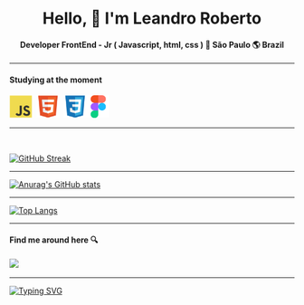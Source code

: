 <h1 align="center">Hello, 👋 I'm Leandro Roberto</h1>

<h4 align="center">Developer FrontEnd - Jr ( Javascript, html, css ) 🏡 São Paulo 🌎 Brazil </h4>
<hr>

<h4> Studying at the moment </h4>
<a href="https://developer.mozilla.org/pt-BR/docs/Web/JavaScript"><img src="https://github.com/devicons/devicon/blob/v2.15.1/icons/javascript/javascript-original.svg" width="40" height="40"/></a>&nbsp; <a href="https://developer.mozilla.org/pt-BR/docs/Web/HTML"><img src="https://github.com/devicons/devicon/blob/master/icons/html5/html5-original.svg" width="40" height="40" margin-right="30"/></a>&nbsp; <a href="https://developer.mozilla.org/pt-BR/docs/Web/CSS"><img src="https://github.com/devicons/devicon/blob/master/icons/css3/css3-original.svg" width="40" height="40"/></a><a href="https://www.figma.com"><img src="https://github.com/devicons/devicon/blob/master/icons/figma/figma-original.svg" width="40" height="40"/></a>
<hr>
<br>

[![GitHub Streak](https://streak-stats.demolab.com/?user=leandroroberto&theme=tokyonight_duo&background=0d1117&currStreakNum=58a6ff&currStreakLabel=58a6ff&dates=2ea043)](https://git.io/streak-stats)

<hr>

[![Anurag's GitHub stats](https://github-readme-stats.vercel.app/api?username=leandroroberto&theme=material-palenight&show_icons=true&bg_color=0d1117&title_color=58a6ff&icon_color=58a6ff&ring=58a6ff&text_color=2ea043)](https://github.com/anuraghazra/github-readme-stats)

<hr>

[![Top Langs](https://github-readme-stats.vercel.app/api/top-langs/?username=anuraghazra&layout=compact&&hide=GLSL&bg_color=0d1117&text_color=2ea043)](https://github.com/anuraghazra/github-readme-stats)

<hr>

<h4>Find me around here 🔍</h4>
<a href="https://www.linkedin.com/in/leandro-tech/"><img src="https://camo.githubusercontent.com/a493f6833f99fb3c85788d6d9305e6b7a42b838e5ee5d138fd9a8214a7e77472/68747470733a2f2f696d672e736869656c64732e696f2f62616467652f6c696e6b6564696e2d2532333030373742352e7376673f267374796c653d666f722d7468652d6261646765266c6f676f3d6c696e6b6564696e266c6f676f436f6c6f723d7768697465" data-canonical-src="https://img.shields.io/badge/linkedin-%230077B5.svg?&amp;style=for-the-badge&amp;logo=linkedin&amp;logoColor=white" style="max-width: 100%;"></a>

<hr>

<a href="https://git.io/typing-svg" rel="nofollow"><img src="https://camo.githubusercontent.com/0f81d1b20f8a1b979f75b9deb2b0cfcd39ea82a417e181bb90f32e645c53d167/68747470733a2f2f726561646d652d747970696e672d7376672e6865726f6b756170702e636f6d3f636f6c6f723d253233314236453635266c696e65733d5468616e6b732b666f722b7468652b76697369742e2b436865636b2b6261636b2b6f6674656e" alt="Typing SVG" data-canonical-src="https://readme-typing-svg.herokuapp.com?color=%231B6E65&amp;lines=Thanks+for+the+visit.+Check+back+often" style="max-width: 100%;"></a>

